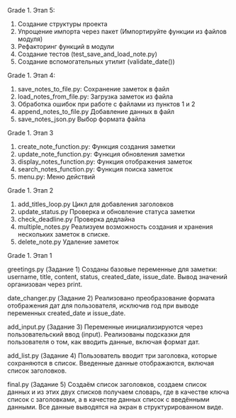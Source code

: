 Grade 1. Этап 5:
1. Создание структуры проекта
2. Упрощение импорта через пакет (Импортируйте функции из файлов модуля)
3. Рефакторинг функций в модули
4. Создание тестов (test_save_and_load_note.py)
5. Создание вспомогательных утилит (validate_date())

Grade 1. Этап 4: 
1. save_notes_to_file.py: Сохранение заметок в файл
2. load_notes_from_file.py: Загрузка заметок из файла
3. Обработка ошибок при работе с файлами из пунктов 1 и 2
4. append_notes_to_file.py Добавление данных в файл
5. save_notes_json.py Выбор формата файла

Grade 1. Этап 3
1. create_note_function.py: Функция создания заметки
2. update_note_function.py: Функция обновления заметки
3. display_notes_function.py: Функция отображения заметок
4. search_notes_function.py: Функция поиска заметок
5. menu.py: Меню действий

Grade 1. Этап 2
1. add_titles_loop.py Цикл для добавления заголовков
2. update_status.py Проверка и обновление статуса заметки
3. check_deadline.py Проверка дедлайна
4. multiple_notes.py Реализуем возможность создания и хранения нескольких заметок в списке.
5. delete_note.py Удаление заметок

Grade 1. Этап 1

greetings.py (Задание 1)
Созданы базовые переменные для заметки: username, title, content, status, created_date, issue_date.
Вывод значений организован через print.

date_changer.py (Задание 2)
Реализовано преобразование формата отображения дат для пользователя, исключив год при выводе переменных created_date и issue_date.

add_input.py (Задание 3)
Переменные инициализируются через пользовательский ввод (input).
Реализованы подсказки для пользователя о том, как вводить данные, включая формат дат.

add_list.py (Задание 4)
Пользователь вводит три заголовка, которые сохраняются в список.
Введенные данные отображаются, включая список заголовков.

final.py (Задание 5)
Создаём список заголовков, создаем список данных и из этих двух списков получаем словарь, где в качестве ключа список с заголовками, а в качестве данных список с введёнными данными.
Все данные выводятся на экран в структурированном виде.